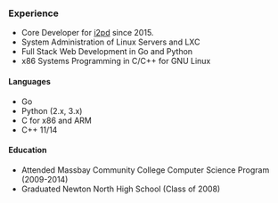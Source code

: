### Experience

* Core Developer for [i2pd](http://i2pd.website) since 2015.
* System Administration of Linux Servers and LXC
* Full Stack Web Development in Go and Python
* x86 Systems Programming in C/C++ for GNU Linux

#### Languages

* Go
* Python (2.x, 3.x)
* C for x86 and ARM
* C++ 11/14

#### Education

* Attended Massbay Community College Computer Science Program (2009-2014)
* Graduated Newton North High School (Class of 2008)
